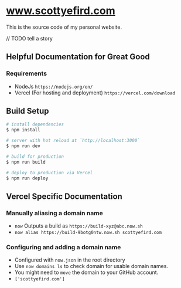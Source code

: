 # www.scottyefird.com

This is the source code of my personal website.

// TODO tell a story

## Helpful Documentation for Great Good

### Requirements

- NodeJs `https://nodejs.org/en/`
- Vercel (For hosting and deployment) `https://vercel.com/download`

## Build Setup

```bash
# install dependencies
$ npm install

# server with hot reload at `http://localhost:3000`
$ npm run dev

# build for production
$ npm run build

# deploy to production via Vercel
$ npm run deploy
```

## Vercel Specific Documentation

### Manually aliasing a domain name

- `now` Outputs a build as `https://build-xyz@abc.now.sh`
- `now alias https://build-9botg0ntw.now.sh scottyefird.com`

### Configuring and adding a domain name

- Configured with `now.json` in the root directory
- Use `now domains ls` to check domain for usable domain names.
- You might need to `move` the domain to your GitHub account.
- `['scottyefird.com']`
